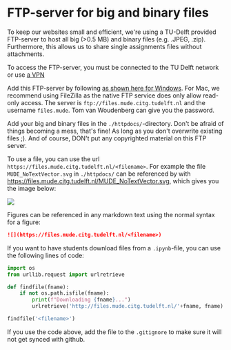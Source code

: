 # FTP-server for big and binary files

To keep our websites small and efficient, we're using a TU-Delft provided FTP-server to host all big (>0.5 MB) and binary files (e.g. .JPEG, .zip). Furthermore, this allows us to share single assignments files without attachments.

To access the FTP-server, you must be connected to the TU Delft network or use [a VPN](https://intranet.tudelft.nl/-/openvpn)

Add this FTP-server by following [as shown here for Windows](https://www.wintips.org/how-to-connect-to-an-ftp-server-from-windows-explorer/). For Mac, we recommend using FileZilla as the native FTP service does only allow read-only access. The server is `ftp://files.mude.citg.tudelft.nl` and the username `files.mude`. Tom van Woudenberg can give you the password.

Add your big and binary files in the `./httpdocs/`-directory. Don't be afraid of things becoming a mess, that's fine! As long as you don't overwrite existing files ;). And of course, DON't put any copyrighted material on this FTP server.

To use a file, you can use the url `https://files.mude.citg.tudelft.nl/<filename>`. For example the file `MUDE_NoTextVector.svg` in `./httpdocs/` can be referenced by with https://files.mude.citg.tudelft.nl/MUDE_NoTextVector.svg, which gives you the image below:

![](https://files.mude.citg.tudelft.nl/MUDE_NoTextVector.svg)

Figures can be referenced in any markdown text using the normal syntax for a figure:

```md
![](https://files.mude.citg.tudelft.nl/<filename>)
```

If you want to have students download files from a `.ipynb`-file, you can use the following lines of code:

```python
import os
from urllib.request import urlretrieve

def findfile(fname):
    if not os.path.isfile(fname):
        print(f"Downloading {fname}...")
        urlretrieve('http://files.mude.citg.tudelft.nl/'+fname, fname)

findfile('<filename>')
```

If you use the code above, add the file to the `.gitignore` to make sure it will not get synced with github.
